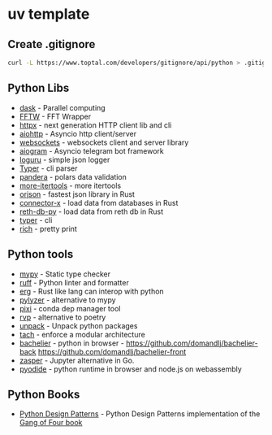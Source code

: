 # uv template

## Create .gitignore

```sh
curl -L https://www.toptal.com/developers/gitignore/api/python > .gitignore
```

## Python Libs

* [dask](https://www.dask.org/) - Parallel computing
* [FFTW](https://doku.lrz.de/fftw-fastest-fourier-transform-in-the-west-11481674.html) - FFT Wrapper
* [httpx](https://github.com/encode/httpx) - next generation HTTP client lib and cli
* [aiohttp](https://github.com/aio-libs/aiohttp) - Asyncio http client/server
* [websockets](https://github.com/python-websockets/websockets) - websockets client and server library
* [aiogram](https://github.com/aiogram/aiogram) - Asyncio telegram bot framework
* [loguru](https://github.com/Delgan/loguru) - simple json logger
* [Typer](https://github.com/tiangolo/typer) - cli parser
* [pandera](https://github.com/unionai-oss/pandera) - polars data validation
* [more-itertools](https://more-itertools.readthedocs.io/en/stable/) - more itertools
* [orjson](https://github.com/ijl/orjson) - fastest json library in Rust
* [connector-x](https://github.com/sfu-db/connector-x) - load data from databases in Rust
* [reth-db-py](https://github.com/gibz104/reth-db-py) - load data from reth db in Rust
* [typer](https://typer.tiangolo.com/) - cli
* [rich](https://rich.readthedocs.io/en/stable/index.html) - pretty print

## Python tools

* [mypy](https://mypy-lang.org/) - Static type checker
* [ruff](https://github.com/astral-sh/ruff) - Python linter and formatter
* [erg](https://github.com/erg-lang/erg) - Rust like lang can interop with python
* [pylyzer](https://github.com/mtshiba/pylyzer) - alternative to mypy
* [pixi](https://prefix.dev/) - conda dep manager tool
* [rvp](https://github.com/samgozman/rvp) - alternative to poetry
* [unpack](https://github.com/bnkc/unpack) - Unpack python packages
* [tach](https://github.com/gauge-sh/tach) - enforce a modular architecture
* [bachelier](https://bachelier.site/) - python in browser - <https://github.com/domandlj/bachelier-back> <https://github.com/domandlj/bachelier-front>
* [zasper](https://github.com/zasper-io/zasper) - Jupyter alternative in Go.
* [pyodide](https://github.com/pyodide/pyodide) - python runtime in browser and node.js on webassembly

## Python Books

* [Python Design Patterns](https://python-patterns.guide/) - Python Design Patterns implementation of the [Gang of Four book](https://python-patterns.guide/gang-of-four/)
